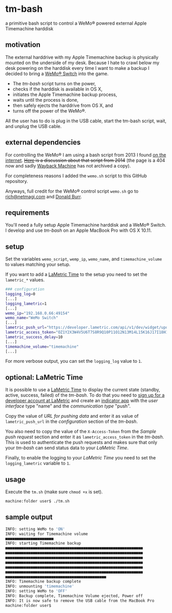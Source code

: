 # tm-bash

a primitive bash script to control a WeMo® powered external Apple Timemachine harddisk

## motivation

The external harddrive with my Apple Timemachine backup is physically mounted on the underside of my desk. Because I hate to crawl below my desk powering on the harddisk every time I want to make a backup I decided to bring a [WeMo® Switch](https://www.belkin.com/us/F7C027-Belkin/p/P-F7C027) into the game.

* The _tm-bash_ script turns on the power, 
* checks if the harddisk is available in OS X,
* initiates the Apple Timemachine backup process,
* waits until the process is done,
* then safely ejects the harddrive from OS X, and
* turns off the power of the WeMo®.

All the user has to do is plug in the USB cable, start the tm-bash script, wait, and unplug the USB cable.

## external dependencies

For controlling the WeMo® I am using a bash script from 2013 I found [on the internet](http://moderntoil.com/?p=839). ~~[Here](http://wemo.forumatic.com/viewtopic.php?t=5&p=9) is a discussion about that script from 2014~~ (the page is a 404 now and sadly [Wayback Machine](https://web.archive.org/web/20160601000000*/http://wemo.forumatic.com/viewtopic.php?t=5&p=9) has not archived a copy).

For completeness reasons I added the `wemo.sh` script to this GitHub repository.

Anyways, full credit for the WeMo® control script `wemo.sh` go to rich@netmagi.com and [Donald Burr](mailto:dburr@DonaldBurr.com).

## requirements

You'll need a fully setup Apple Timemachine harddisk and a WeMo® Switch. I develop and use _tm-bash_ on an Apple MacBook Pro with OS X 10.11.

## setup

Set the variables `wemo_script`, `wemp_ip`, `wemo_name`, and `timemachine_volume` to values matching your setup.

If you want to add a [LaMetric Time](https://lametric.com/) to the setup you need to set the `lametric_*` values.

```bash
### configuration
logging_log=0
[...]
logging_lametric=1
[...]
wemo_ip="192.168.0.66:49154"
wemo_name="WeMo Switch"
[...]
lametric_push_url="https://developer.lametric.com/api/v1/dev/widget/update/com.lametric.a1b2c3d4e5f6g7h8i9j10k11l12m13n1/1"
lametric_access_token="OZ1Y2X3W4V5U6T7S8R9Q10P11O12N13M14L15K16J17I18H19G20F21E22D23C24B25A26z27y28x29w30v31u=="
lametric_success_delay=10
[...]
timemachine_volume="timemachine"
[...]
```
For more verbose output, you can set the `logging_log` value to `1`.

## optional: LaMetric Time

It is possible to use a [LaMetric Time](https://lametric.com/) to display the current state (standby, active, success, failed) of the _tm-bash_.
To do that you need to [sign up for a developer account at LaMetric](https://developer.lametric.com/register) and create an [indicator app](https://developer.lametric.com/applications/createdisplay) with the _user interface_ type "name" and the _communication type_ "push".

Copy the value of _URL for pushing data_ and enter it as value of `lametric_push_url` in the _configuration_ section of the _tm-bash_.

You also need to copy the value of the `X-Access-Token` from the _Sample push request_ section and enter it as `lametric_access_token` in the _tm-bash_. This is used to authenticate the push requests and makes sure that only your _tm-bash_ can send status data to your _LaMetric Time_.

Finally, to enable the logging to your _LaMetric Time_ you need to set the `logging_lametric` variable to `1`. 



## usage

Execute the `tm.sh` (make sure `chmod +x` is set).

```bash
machine:folder user$ ./tm.sh
```

## sample output

```bash
INFO: setting WeMo to 'ON'
INFO: waiting for Timemachine volume
■■■■■■■■■■■■■■■■■■■■■
INFO: starting Timemachine backup
■■■■■■■■■■■■■■■■■■■■■■■■■■■■■■■■■■■■■■■■■■■■■■■■■■■■■■■■■■■■
■■■■■■■■■■■■■■■■■■■■■■■■■■■■■■■■■■■■■■■■■■■■■■■■■■■■■■■■■■■■
■■■■■■■■■■■■■■■■■■■■■■■■■■■■■■■■■■■■■■■■■■■■■■■■■■■■■■■■■■■■
■■■■■■■■■■■■■■■■■■■■■■■■■■■■■■■■■■■■■■■■■■■■■■■■■■■■■■■■■■■■
■■■■■■■■■■■■■■■■■■■■■■■■■■■■■■■■■■■■■■■■■■■■■■■■■■■■■■■■■■■■
■■■■■■■■■■■■■■■■■■■■■■■■■■■■■■■■■■■■■■■■■■■■■■■■■■■■■■■■■■■■
■■■■■■■■■■■■■■■■■■■■■■■■■■■■■■■■■■■■■■■■■■■■
INFO: Timemachine backup complete
INFO: unmounting 'timemachine'
INFO: setting WeMo to 'OFF'
INFO: Backup complete, Timemachine Volume ejected, Power off
INFO: It is now safe to remove the USB cable from the MacBook Pro
machine:folder user$
```